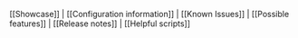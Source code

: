 [[Showcase]] | [[Configuration information]] | [[Known Issues]] | [[Possible features]] | [[Release notes]] | [[Helpful scripts]]
